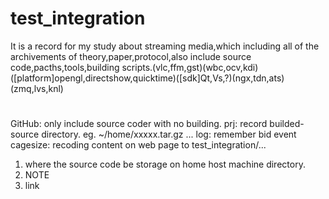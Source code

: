# test_integration
It is a record for my study about streaming media,which including all of the archivements of theory,paper,protocol,also include source code,pacths,tools,building scripts.(vlc,ffm,gst)(wbc,ocv,kdi)([platform]opengl,directshow,quicktime)([sdk]Qt,Vs,?)(ngx,tdn,ats)(zmq,lvs,knl)

# 
GitHub: only include source coder with no building.
prj: record builded-source directory. eg. ~/home/xxxxx.tar.gz ...
log: remember bid event
cagesize: recoding content on web page to test_integration/...

1. where the source code be storage on home host machine directory.
2. NOTE 
3. link